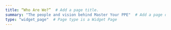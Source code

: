 ```yaml
---
title: “Who Are We?”  # Add a page title.
summary: "The people and vision behind Master Your PPE"  # Add a page description.
type: "widget_page"  # Page type is a Widget Page
---
```


